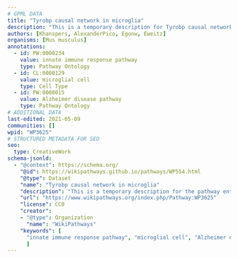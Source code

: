 ```yaml
---
# GPML DATA
title: "Tyrobp causal network in microglia"
description: "This is a temporary description for Tyrobp causal network in microglia"
authors: [Khanspers, AlexanderPico, Egonw, Eweitz]
organisms: [Mus musculus]
annotations:
  - id: PW:0000234
    value: innate immune response pathway
    type: Pathway Ontology
  - id: CL:0000129
    value: microglial cell
    type: Cell Type
  - id: PW:0000015
    value: Alzheimer disease pathway
    type: Pathway Ontology
# ADDITIONAL DATA
last-edited: 2021-05-09
communities: []
wpid: "WP3625"
# STRUCTURED METADATA FOR SEO
seo:
  type: CreativeWork
schema-jsonld:
  - "@context": https://schema.org/
    "@id": https://wikipathways.github.io/pathways/WP554.html
    "@type": Dataset
    "name": "Tyrobp causal network in microglia"
    "description": "This is a temporary description for the pathway entitled: Tyrobp causal network in microglia"
    "url": "https://www.wikipathways.org/index.php/Pathway:WP3625"
    "license": CC0
    "creator":
    - "@type": Organization
      "name": "WikiPathways"
    "keywords": [
      "innate immune response pathway", "microglial cell", "Alzheimer disease pathway",
      ]
---
```

